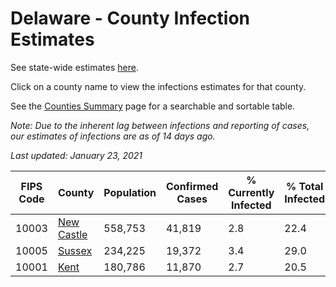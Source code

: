 # Delaware - County Infection Estimates

See state-wide estimates [here](/infections/us-de).

Click on a county name to view the infections estimates for that county.

See the [Counties Summary](/infections/summary-counties) page for a searchable and sortable table.

*Note: Due to the inherent lag between infections and reporting of cases, our estimates of infections are as of 14 days ago.*

*Last updated: January 23, 2021*

|   FIPS Code |                   County |   Population |   Confirmed Cases |   % Currently Infected |   % Total Infected |
|-------------|--------------------------|--------------|-------------------|------------------------|--------------------|
|       10003 | [New Castle](new-castle) |      558,753 |            41,819 |                    2.8 |               22.4 |
|       10005 |         [Sussex](sussex) |      234,225 |            19,372 |                    3.4 |               29.0 |
|       10001 |             [Kent](kent) |      180,786 |            11,870 |                    2.7 |               20.5 |